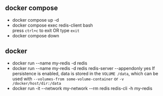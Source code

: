 
## docker compose
* docker compose up -d
* docker compose exec redis-client bash  
press `ctrl+c` to exit OR type `exit`
* docker compose down


## docker
* docker run --name my-redis -d redis
* docker run --name my-redis -d redis redis-server --appendonly yes
If persistence is enabled, data is stored in the `VOLUME /data`, which can be used with `--volumes-from some-volume-container` or `-v /docker/host/dir:/data`
* docker run -it --network my-network --rm redis redis-cli -h my-redis